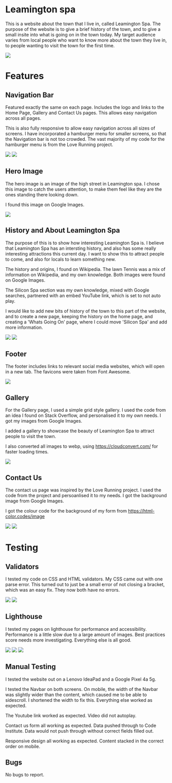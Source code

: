 # Leamington spa

This is a website about the town that I live in, called Leamington Spa. The purpose of the website is to give a brief history of the town, and to give a small insite into what is going on in the town today. My target audience varies from local people who want to know more about the town they live in, to people wanting to visit the town for the first time. 

<img src='assets/images/am_i_responsive.png'>

# Features

## Navigation Bar

Featured exactly the same on each page. Includes the logo and links to the Home Page, Gallery and Contact Us pages. This allows easy navigation across all pages.

This is also fully responsive to allow easy navigation across all sizes of screens. I have incorporated a hamburger menu for smaller screens, so that the Navigation bar is not too crowded. The vast majority of my code for the hamburger menu is from the Love Running project.

<img src='assets/images/navbar.png'>

<img src='assets/images/mobile_navbar.png'>

## Hero Image

The hero image is an image of the high street in Leamington spa. I chose this image to catch the users attention, to make them feel like they are the ones standing there looking down.

I found this image on Google Images.

<img src='assets/images/hero_image.png'>

## History and About Leamington Spa

The purpose of this is to show how interesting Leamington Spa is. I believe that Leamington Spa has an intersting history, and also has some really interesting attractions this current day. I want to show this to attract people to come, and also for locals to learn something new.

The history and origins, I found on Wikipedia. The lawn Tennis was a mix of information on Wikipedia, and my own knowledge. Both images were found on Google Images.

The Silicon Spa section was my own knowledge, mixed with Google searches, partnered with an embed YouTube link, which is set to not auto play.

I would like to add new bits of history of the town to this part of the website, and to create a new page, keeping the history on the home page, and creating a 'Whats Going On' page, where I could move 'Silicon Spa' and add more information.

<img src='assets/images/history_section.png'>

<img src='assets/images/silicon_spa.png'>

## Footer

The footer includes links to relevant social media websites, which will open in a new tab. The favicons were taken from Font Awesome.

<img src='assets/images/footer.png'>

## Gallery

For the Gallery page, I used a simple grid style gallery. I used the code from an idea I found on Stack Overflow, and personalised it to my own needs. I got my images from Google Images.

I added a gallery to showcase the beauty of Leamington Spa to attract people to visit the town.

I also converted all images to webp, using <https://cloudconvert.com/> for faster loading times.

<img src='assets/images/gallery.png'>

## Contact Us

The contact us page was inspired by the Love Running project. I used the code from the project and persoanlised it to my needs. I got the background image from Google Images.

I got the colour code for the background of my form from <https://html-color.codes/image>

<img src='assets/images/contact_us.png'>

<img src='assets/images/color_codes.png'>

# Testing

## Validators

I tested my code on CSS and HTML validators. My CSS came out with one parse error. This turned out to just be a small error of not closing a bracket, which was an easy fix. They now both have no errors.

<img src='assets/images/w3c.png'>

<img src='assets/images/jigsaw.png'>

## Lighthouse

I tested my pages on lighthouse for performance and accessibility. Performance is a little slow due to a large amount of images. Best practices score needs more investigating. Everything else is all good.

<img src='assets/images/lighthouse.home.png'>

<img src='assets/images/lighthouse.gallery.png'>

<img src='assets/images/lighthouse.contact.png'>

## Manual Testing

I tested the website out on a Lenovo IdeaPad and a Google Pixel 4a 5g.

I tested the Navbar on both screens. On mobile, the width of the Navbar was slightly wider than the content, which caused me to be able to sidescroll. I shortened the width to fix this. Everything else worked as expected.

The Youtube link worked as expected. Video did not autoplay.

Contact us form all working as expected. Data pushed through to Code Institute. Data would not push through without correct fields filled out.

Responsive design all working as expected. Content stacked in the correct order on mobile.

## Bugs

No bugs to report.
